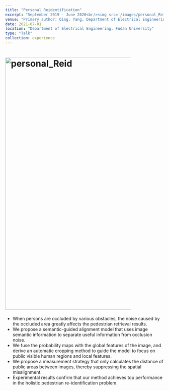 ```yaml
---
title: "Personal Reidentification"
excerpt: "September 2019 - June 2020<br/><img src='/images/personal_Reid.png'>"
venue: "Primary author: Qing. Yang, Department of Electrical Engineering, Fudan University"
date: 2021-07-01
location: "Department of Electrical Engineering, Fudan University"
type: "Talk"
collection: experience
---
```


# <img src="/personal_Reid.png" alt="personal_Reid" width="1000" height="800" style="max-width: 400px" class="left" data-proofer-ignore>

  - When persons are occluded by various obstacles, the noise caused by the occluded area greatly affects the pedestrian retrieval results.
  - We propose a semantic-guided alignment model that uses image semantic information to separate useful information from occlusion noise.
  - We fuse the probability maps with the global features of the image, and derive an automatic cropping method to guide the model to focus on public visible human regions and local features.
  - We propose a measurement strategy that only calculates the distance of public areas between images, thereby suppressing the spatial misalignment.
  - Experimental results confirm that our method achieves top performance in the holistic pedestrian re-identification problem.
